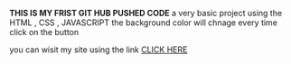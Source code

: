 **THIS IS MY FRIST GIT HUB PUSHED CODE**
 a very basic project using the HTML , CSS , JAVASCRIPT the background color will chnage every time click on  the button 


 you can wisit my site using the link [CLICK HERE](https://phaneendra73.github.io/colorchange/)
